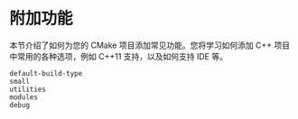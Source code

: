 # 附加功能

本节介绍了如何为您的 CMake 项目添加常见功能。您将学习如何添加 C++ 项目中常用的各种选项，例如 C++11 支持，以及如何支持 IDE 等。

```{toctree}
default-build-type
small
utilities
modules
debug
```


